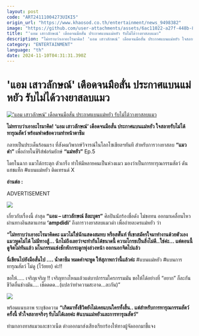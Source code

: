 ```yaml
---
layout: post
code: "ART24111004273UIKI5"
origin_url: "https://www.khaosod.co.th/entertainment/news_9498382"
image: "https://github.com/user-attachments/assets/6ac11022-a27f-448b-8245-a24ce47d8068"
title: "'แอม เสาวลักษณ์' เดือดจนมือสั่น ประกาศแบนแม่หยัว รับไม่ได้วางยาสลบแมว"
description: "ไม่ทราบว่าเอาอะไรมาคิด! 'แอม เสาวลักษณ์' เดือดจนมือสั่น ประกาศแบนแม่หยัว ใจสลายรับไม่ได้ ทารุณสัตว์ พร้อมฟาดข้อความทำหน้าตาซึม"
category: "ENTERTAINMENT"
language: "th"
date: 2024-11-10T04:31:31.390Z
---
```


# 'แอม เสาวลักษณ์' เดือดจนมือสั่น ประกาศแบนแม่หยัว รับไม่ได้วางยาสลบแมว

[!['แอม เสาวลักษณ์' เดือดจนมือสั่น ประกาศแบนแม่หยัว รับไม่ได้วางยาสลบแมว](https://www.khaosod.co.th/wpapp/uploads/2024/11/amp101167-8.jpg "'แอม เสาวลักษณ์' เดือดจนมือสั่น ประกาศแบนแม่หยัว รับไม่ได้วางยาสลบแมว")](https://www.khaosod.co.th/wpapp/uploads/2024/11/amp101167-8.jpg)

**ไม่ทราบว่าเอาอะไรมาคิด! ‘แอม เสาวลักษณ์’ เดือดจนมือสั่น ประกาศแบนแม่หยัว ใจสลายรับไม่ได้ ทารุณสัตว์ พร้อมฟาดข้อความทำหน้าตาซึม**

กลายเป็นประเด็นร้อนแรง ที่สังคมวิพากษ์วิจารณ์ในโลกโซเชียลฯทันที สำหรับการวางยาสลบ **“แมวดำ”** เพื่อถ่ายในซีรีส์ฟอร์มยักษ์ **“แม่หยัว”** Ep.5

โดยในฉาก แมวได้กระตุก ตัวเกร็ง ทำให้มีหลายคนเป็นห่วงแมว มองว่าเป็นการทารุณกรรมสัตว์ ดันแฮชแท็ก #แบนแม่หยัว ติดเทรนด์ X

**อ่านต่อ :**



ADVERTISEMENT

[![](https://www.khaosod.co.th/wpapp/uploads/2024/11/amp101167-9.jpg)](https://www.khaosod.co.th/wpapp/uploads/2024/11/amp101167-9.jpg)

เกี่ยวกับเรื่องนี้ ล่าสุด **“แอม – เสาวลักษณ์ ลีละบุตร”** ศิลปินนักร้องชื่อดัง ไม่ขอทน ออกมาเคลื่อนไหวผ่านทางอินสตาแกรม **‘ampdidi’** ถึงการวางยาสลบแมวดำ เพื่อถ่ายละครแม่หยัว ว่า

**“ไม่ทราบว่าเอาอะไรมาคิดคะ แมวไม่ใช่นักแสดงสมทบ หรือสตั๊นท์ ที่เขาสมัครใจมาทำงานด้วยตัวเอง แมวพูดไม่ได้ ไม่มีทางสู้… นึกไม่ถึงเลยว่าจะทำกันได้ขนาดนี้ ความโกรธเป็นสิ่งไม่ดี..ใช่ค่ะ… แต่ตอนนี้ดูจิตไม่ทันแล้ว มโนกรรมแช่งชักหักกระดูกพุ่งล่วงหน้า ออกนอกจิตไปแล้ว**

**นี่เขียนไปยังมือสั่นไป …. น้ำตาซึม หมดคำจะพูด ให้สุภาพกว่านี้แล้วค่ะ** #แบนแม่หยัว #แบนการทารุณสัตว์ ไม่ดู (โว้ยยย) ค่ะ!!

ขอให้….. เจริญเจริญ !! เจริญทางไหนแล้วแต่บาปกรรมใครกรรมมัน ขอให้ได้อย่างที่ “อยาก” ก็ละกัน ชีวิตอื่นช่างมัน…. เช็ดดดด…(แปลว่าทำความสะอาด…ละกัน)”

[![](https://www.khaosod.co.th/wpapp/uploads/2024/11/amp101167-10.jpg)](https://www.khaosod.co.th/wpapp/uploads/2024/11/amp101167-10.jpg)

พร้อมแนบภาพ ระบุข้อความ **“เกิดมาทั้งชีวิตยังไม่เคยแบนใครทั้งสิ้น.. แต่สำหรับการทารุณกรรมสัตว์ครั้งนี้ หัวใจสลายจริงๆ รับไม่ได้เลยค่ะ #แบนแม่หยัวและการทารุณสัตว์”**

ท่ามกลางทาสแมวและชาวเน็ต ต่างออกมาส่งเสียงเรียกร้องให้ทางผู้จัดออกมาชี้แจง




